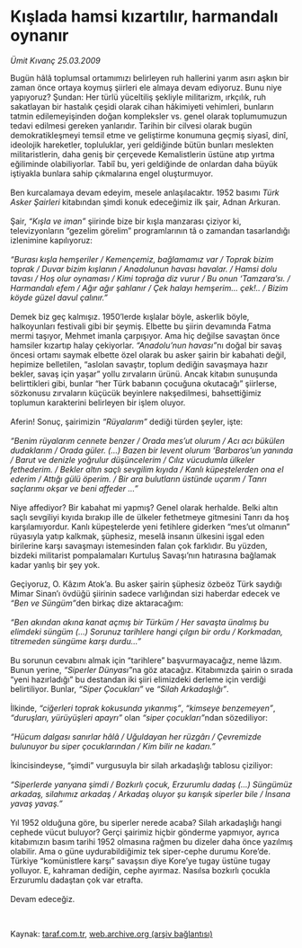 # Kışlada hamsi kızartılır, harmandalı oynanır

*Ümit Kıvanç 25.03.2009*

<div class="taraf_structure_2col_1zq">
<div class="margen_n">



 <p>Bugün hâlâ toplumsal ortamımızı belirleyen ruh hallerini yarım asırı aşkın bir zaman önce ortaya koymuş şiirleri ele almaya devam ediyoruz. Bunu niye yapıyoruz? Şundan: Her türlü yüceltiliş şekliyle militarizm, ırkçılık, ruh sakatlayan bir hastalık çeşidi olarak cihan hâkimiyeti vehimleri, bunların tatmin edilemeyişinden doğan kompleksler vs. genel olarak toplumumuzun tedavi edilmesi gereken yanlarıdır. Tarihin bir cilvesi olarak bugün demokratikleşmeyi temsil etme ve geliştirme konumuna geçmiş siyasî, dinî, ideolojik hareketler, topluluklar, yeri geldiğinde bütün bunları meslekten militaristlerin, daha geniş bir çerçevede Kemalistlerin üstüne atıp yırtma eğiliminde olabiliyorlar. Tabiî bu, yeri geldiğinde de onlardan daha büyük iştiyakla bunlara sahip çıkmalarına engel oluşturmuyor. <br/><br/>Ben kurcalamaya devam edeyim, mesele anlaşılacaktır. 1952 basımı <i>Türk Asker Şairleri </i>kitabından şimdi konuk edeceğimiz ilk şair, Adnan Arkuran. <br/><br/>Şair, <i>“Kışla ve iman”</i> şiirinde bize bir kışla manzarası çiziyor ki, televizyonların “gezelim görelim” programlarının tâ o zamandan tasarlandığı izlenimine kapılıyoruz:<i> <br/><br/>“Burası kışla hemşeriler / Kemençemiz, bağlamamız var / Toprak bizim toprak / Duvar bizim kışlanın / Anadolunun havası havalar. / Hamsi dolu tavası / Hoş olur oynaması / Kimi toprağa diz vurur / Bu onun ‘Tamzara’sı. / Harmandalı efem / Ağır ağır şahlanır / Çek halayı hemşerim... çek!.. / Bizim köyde güzel davul çalınır.”</i> <br/><br/>Demek biz geç kalmışız. 1950’lerde kışlalar böyle, askerlik böyle, halkoyunları festivali gibi bir şeymiş. Elbette bu şiirin devamında Fatma mermi taşıyor, Mehmet imanla çarpışıyor. Ama hiç değilse savaştan önce hamsiler kızartıp halay çekiyorlar. <i>“Anadolu’nun havası”</i>nı doğal bir savaş öncesi ortamı saymak elbette özel olarak bu asker şairin bir kabahati değil, hepimize belletilen, “aslolan savaştır, toplum dediğin savaşmaya hazır bekler, savaş için yaşar” yollu zırvaların ürünü. Ancak kitabın sunuşunda belirttikleri gibi, bunlar “her Türk babanın çocuğuna okutacağı” şiirlerse, sözkonusu zırvaların küçücük beyinlere nakşedilmesi, bahsettiğimiz toplumun karakterini belirleyen bir işlem oluyor. <br/><br/>Aferin! Sonuç, şairimizin <i>“Rüyalarım”</i> dediği türden şeyler, işte:<i> <br/><br/>“Benim rüyalarım cennete benzer / Orada mes’ut olurum / Acı acı bükülen dudaklarım / Orada güler. (...) Bazen bir levent olurum ‘Barbaros’un yanında / Barut ve denizle yoğrulur düşüncelerim / Cılız vücudumla ülkeler fethederim. / Bekler altın saçlı sevgilim kıyıda / Kanlı küpeştelerden ona el ederim / Attığı gülü öperim. / Bir ara bulutların üstünde uçarım / Tanrı saçlarımı okşar ve beni affeder ...”</i> <br/><br/>Niye affediyor? Bir kabahat mi yapmış? Genel olarak herhalde. Belki altın saçlı sevgiliyi kıyıda bırakıp ille de ülkeler fethetmeye gitmesini Tanrı da hoş karşılamıyordur. Kanlı küpeştelerde yeni fetihlere giderken “mes’ut olmanın” rüyasıyla yatıp kalkmak, şüphesiz, meselâ insanın ülkesini işgal eden birilerine karşı savaşmayı istemesinden falan çok farklıdır. Bu yüzden, bizdeki militarist pompalamaları Kurtuluş Savaşı’nın hatırasına bağlamak kadar yanlış bir şey yok. <br/><br/>Geçiyoruz, O. Kâzım Atok’a. Bu asker şairin şüphesiz özbeöz Türk saydığı Mimar Sinan’ı övdüğü şiirinin sadece varlığından sizi haberdar edecek ve <i>“Ben ve Süngüm”</i>den birkaç dize aktaracağım:<i> <br/><br/>“Ben akından akına kanat açmış bir Türküm / Her savaşta ünalmış bu elimdeki süngüm (...) Sorunuz tarihlere hangi çılgın bir ordu / Korkmadan, titremeden süngüme karşı durdu...”</i> <br/><br/>Bu sorunun cevabını almak için “tarihlere” başvurmayacağız, neme lâzım. Bunun yerine, <i>“Siperler Dünyası”</i>na göz atacağız. Kitabımızda şairin o sırada “yeni hazırladığı” bu destandan iki şiiri elimizdeki derleme için verdiği belirtiliyor. Bunlar, <i>“Siper Çocukları”</i> ve <i>“Silah Arkadaşlığı”</i>. <br/><br/>İlkinde, <i>“ciğerleri toprak kokusunda yıkanmış”</i>, <i>“kimseye benzemeyen”</i>, <i>“duruşları, yürüyüşleri apayrı” </i>olan <i>“siper çocukları”</i>ndan sözediliyor:<i> <br/><br/>“Hücum dalgası sanırlar hâlâ / Uğuldayan her rüzgârı / Çevremizde bulunuyor bu siper çocuklarından / Kim bilir ne kadarı.”</i> <br/><br/>İkincisindeyse, “şimdi” vurgusuyla bir silah arkadaşlığı tablosu çiziliyor:<i> <br/><br/>“Siperlerde yanyana şimdi / Bozkırlı çocuk, Erzurumlu dadaş (...) Süngümüz arkadaş, silahımız arkadaş / Arkadaş oluyor şu karışık siperler bile / İnsana yavaş yavaş.”</i> <br/><br/>Yıl 1952 olduğuna göre, bu siperler nerede acaba? Silah arkadaşlığı hangi cephede vücut buluyor? Gerçi şairimiz hiçbir gönderme yapmıyor, ayrıca kitabımızın basım tarihi 1952 olmasına rağmen bu dizeler daha önce yazılmış olabilir. Ama o güne uydurabildiğimiz tek siper-cephe durumu Kore’de. Türkiye “komünistlere karşı” savaşsın diye Kore’ye tugay üstüne tugay yolluyor. E, kahraman dediğin, cephe ayırmaz. Nasılsa bozkırlı çocukla Erzurumlu dadaştan çok var etrafta. <br/><br/>Devam edeceğiz.</p>

<br/>


<div id="taraf_not">
</div>

</div>


</div>

Kaynak: [taraf.com.tr](http://www.taraf.com.tr:80/makale/4668.htm), [web.archive.org (arşiv bağlantısı)](http://web.archive.org/web/20090527003736/http://www.taraf.com.tr:80/makale/4668.htm)
